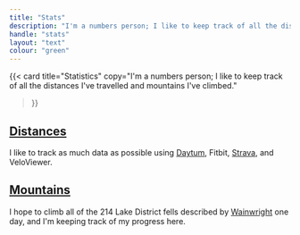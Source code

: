 ```yaml
---
title: "Stats"
description: "I'm a numbers person; I like to keep track of all the distances I've travelled and mountains I've climbed."
handle: "stats"
layout: "text"
colour: "green"
---
```


{{<
  card
  title="Statistics"
  copy="I'm a numbers person; I like to keep track of all the distances I've travelled and mountains I've climbed."
>}}

## [Distances](/stats/distances)

I like to track as much data as possible using [Daytum](https://daytum.com/CraigBaldwin), Fitbit, [Strava](https://www.strava.com/athletes/2320916), and VeloViewer.

## [Mountains](/stats/mountains)

I hope to climb all of the 214 Lake District fells described by [Wainwright](https://www.wainwright.org.uk/about-aw/) one day, and I'm keeping track of my progress here.

